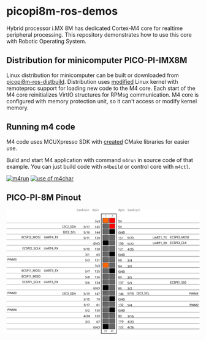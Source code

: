 # picopi8m-ros-demos
Hybrid processor i.MX 8M has dedicated Cortex-M4 core for realtime peripheral processing.
This repository demonstrates how to use this core with Robotic Operating System.

## Distribution for minicomputer PICO-PI-IMX8M
Linux distribution for minicomputer can be built or downloaded from [picopi8m-ros-distbuild](https://github.com/trnila/picopi8m-ros-distbuild).
Distribution uses [modified](https://github.com/trnila/linux-tn) Linux kernel with remoteproc support for loading new code to the M4 core.
Each start of the M4 core reinitializes VirtIO structures for RPMsg communication.
M4 core is configured with memory protection unit, so it can't access or modify kernel memory.


## Running m4 code
M4 code uses MCUXpresso SDK with [created](https://github.com/trnila/picopi-m4sdk) CMake libraries for easier use.

Build and start M4 application with command `m4run` in source code of that example.
You can just build code with `m4build` or control core with `m4ctl`.

[![m4run](https://asciinema.org/a/242014.svg)](https://asciinema.org/a/242014)
[![use of m4char](https://asciinema.org/a/242017.svg)](https://asciinema.org/a/242017)

## PICO-PI-8M Pinout
<img src="pinout.svg">

